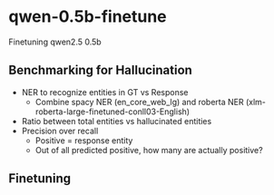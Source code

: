 # qwen-0.5b-finetune
Finetuning qwen2.5 0.5b

## Benchmarking for Hallucination

- NER to recognize entities in GT vs Response
  - Combine spacy NER (en_core_web_lg) and roberta NER (xlm-roberta-large-finetuned-conll03-English)
- Ratio between total entities vs hallucinated entities
- Precision over recall
  - Positive = response entity
  - Out of all predicted positive, how many are actually positive?
  
## Finetuning

